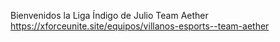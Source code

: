 Bienvenidos la Liga Índigo de Julio Team Aether https://xforceunite.site/equipos/villanos-esports--team-aether